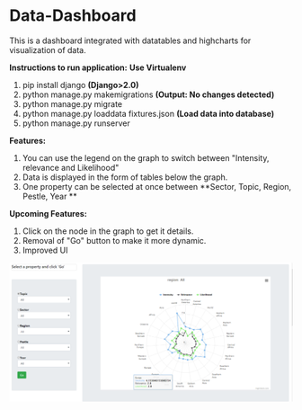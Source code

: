 # Data-Dashboard
This is a dashboard integrated with datatables and highcharts for visualization of data.

**Instructions to run application:**
**Use Virtualenv**
1. pip install django **(Django>2.0)**
2. python manage.py makemigrations **(Output: No changes detected)**
3. python manage.py migrate 
4. python manage.py loaddata fixtures.json **(Load data into database)**
5. python manage.py runserver

**Features:**
1. You can use the legend on the graph to switch between "Intensity, relevance and Likelihood"
2. Data is displayed in the form of tables below the graph.
3. One property can be selected at once between **Sector, Topic, Region, Pestle, Year **

**Upcoming Features:**
1. Click on the node in the graph to get it details.
2. Removal of "Go" button to make it more dynamic.
3. Improved UI

![alt text](https://github.com/shivamsinghal212/Data-Dashboard/blob/master/dashboard.PNG)

